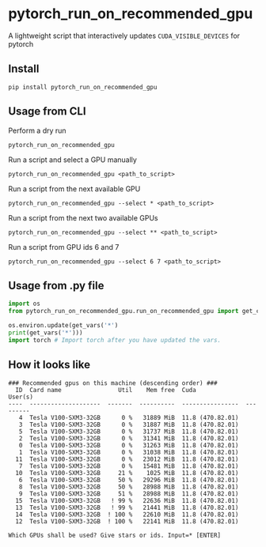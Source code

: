 # pytorch_run_on_recommended_gpu

A lightweight script that interactively updates `CUDA_VISIBLE_DEVICES` for pytorch
## Install

`pip install pytorch_run_on_recommended_gpu`

## Usage from CLI

Perform a dry run

`pytorch_run_on_recommended_gpu`


Run a script and select a GPU manually

`pytorch_run_on_recommended_gpu <path_to_script>`



Run a script from the next available GPU

`pytorch_run_on_recommended_gpu --select * <path_to_script>`


Run a script from the next two available GPUs

`pytorch_run_on_recommended_gpu --select ** <path_to_script>`


Run a script from GPU ids 6 and 7

`pytorch_run_on_recommended_gpu --select 6 7 <path_to_script>`


## Usage from .py file
```python
import os
from pytorch_run_on_recommended_gpu.run_on_recommended_gpu import get_cuda_environ_vars as get_vars

os.environ.update(get_vars('*')
print(get_vars('*')))
import torch # Import torch after you have updated the vars.
```

## How it looks like

```
### Recommended gpus on this machine (descending order) ###
  ID  Card name                Util    Mem free  Cuda              User(s)
----  --------------------  -------  ----------  ----------------  ---------
   4  Tesla V100-SXM3-32GB      0 %   31889 MiB  11.8 (470.82.01)
   3  Tesla V100-SXM3-32GB      0 %   31887 MiB  11.8 (470.82.01)
   5  Tesla V100-SXM3-32GB      0 %   31737 MiB  11.8 (470.82.01)
   2  Tesla V100-SXM3-32GB      0 %   31341 MiB  11.8 (470.82.01)
   0  Tesla V100-SXM3-32GB      0 %   31263 MiB  11.8 (470.82.01)
   1  Tesla V100-SXM3-32GB      0 %   31038 MiB  11.8 (470.82.01)
  11  Tesla V100-SXM3-32GB      0 %   23012 MiB  11.8 (470.82.01)
   7  Tesla V100-SXM3-32GB      0 %   15481 MiB  11.8 (470.82.01)
  10  Tesla V100-SXM3-32GB     21 %    1025 MiB  11.8 (470.82.01)
   6  Tesla V100-SXM3-32GB     50 %   29296 MiB  11.8 (470.82.01)
   8  Tesla V100-SXM3-32GB     50 %   28988 MiB  11.8 (470.82.01)
   9  Tesla V100-SXM3-32GB     51 %   28988 MiB  11.8 (470.82.01)
  15  Tesla V100-SXM3-32GB   ! 99 %   22636 MiB  11.8 (470.82.01)
  13  Tesla V100-SXM3-32GB   ! 99 %   21441 MiB  11.8 (470.82.01)
  14  Tesla V100-SXM3-32GB  ! 100 %   22610 MiB  11.8 (470.82.01)
  12  Tesla V100-SXM3-32GB  ! 100 %   22141 MiB  11.8 (470.82.01)

Which GPUs shall be used? Give stars or ids. Input=* [ENTER]
```